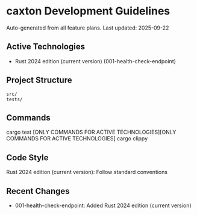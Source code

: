 # caxton Development Guidelines

Auto-generated from all feature plans. Last updated: 2025-09-22

## Active Technologies

- Rust 2024 edition (current version) (001-health-check-endpoint)

## Project Structure

```
src/
tests/
```

## Commands

cargo test [ONLY COMMANDS FOR ACTIVE TECHNOLOGIES][ONLY COMMANDS FOR ACTIVE TECHNOLOGIES] cargo clippy

## Code Style

Rust 2024 edition (current version): Follow standard conventions

## Recent Changes

- 001-health-check-endpoint: Added Rust 2024 edition (current version)

<!-- MANUAL ADDITIONS START -->
<!-- MANUAL ADDITIONS END -->
